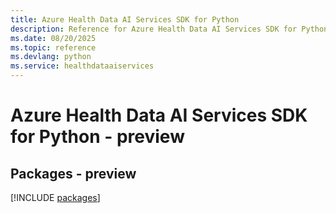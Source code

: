 ```yaml
---
title: Azure Health Data AI Services SDK for Python
description: Reference for Azure Health Data AI Services SDK for Python
ms.date: 08/20/2025
ms.topic: reference
ms.devlang: python
ms.service: healthdataaiservices
---
```

# Azure Health Data AI Services SDK for Python - preview
## Packages - preview
[!INCLUDE [packages](health-data-ai-services-index.md)]